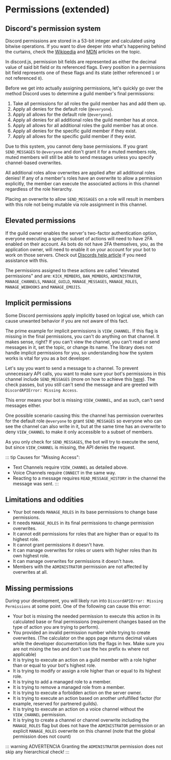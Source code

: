 # Permissions (extended)

## Discord's permission system

Discord permissions are stored in a 53-bit integer and calculated using bitwise operations. If you want to dive deeper into what's happening behind the curtains, check the [Wikipedia](https://en.wikipedia.org/wiki/Bit_field) and [MDN](https://developer.mozilla.org/en-US/docs/Web/JavaScript/Reference/Operators/Bitwise_Operators) articles on the topic.

In discord.js, permission bit fields are represented as either the decimal value of said bit field or its referenced flags.
Every position in a permissions bit field represents one of these flags and its state (either referenced `1` or not referenced `0`).

Before we get into actually assigning permissions, let's quickly go over the method Discord uses to determine a guild member's final permissions:

1. Take all permissions for all roles the guild member has and add them up.
2. Apply all denies for the default role (`@everyone`).
3. Apply all allows for the default role (`@everyone`).
4. Apply all denies for all additional roles the guild member has at once.
5. Apply all allows for all additional roles the guild member has at once.
6. Apply all denies for the specific guild member if they exist.
7. Apply all allows for the specific guild member if they exist.

Due to this system, you cannot deny base permissions. If you grant `SEND_MESSAGES` to `@everyone` and don't grant it for a muted members role, muted members will still be able to send messages unless you specify channel-based overwrites.

All additional roles allow overwrites are applied after all additional roles denies! If any of a member's roles have an overwrite to allow a permission explicitly, the member can execute the associated actions in this channel regardless of the role hierarchy. 

Placing an overwrite to allow `SEND_MESSAGES` on a role will result in members with this role not being mutable via role assignment in this channel.

## Elevated permissions

If the guild owner enables the server's two-factor authentication option, everyone executing a specific subset of actions will need to have 2FA enabled on their account. As bots do not have 2FA themselves, you, as the application owner, will need to enable it on your account for your bot to work on those servers.
Check out [Discords help article](https://support.discord.com/hc/en-us/articles/219576828-Setting-up-Two-Factor-Authentication) if you need assistance with this.

The permissions assigned to these actions are called "elevated permissions" and are: 
`KICK_MEMBERS`, `BAN_MEMBERS`, `ADMINISTRATOR`, `MANAGE_CHANNELS`, `MANAGE_GUILD`, `MANAGE_MESSAGES`, `MANAGE_ROLES`, `MANAGE_WEBHOOKS` and `MANAGE_EMOJIS`.

## Implicit permissions

Some Discord permissions apply implicitly based on logical use, which can cause unwanted behavior if you are not aware of this fact.

The prime example for implicit permissions is `VIEW_CHANNEL`. If this flag is missing in the final permissions, you can't do anything on that channel. It makes sense, right? If you can't view the channel, you can't read or send messages in it, set the topic, or change its name.
The library does not handle implicit permissions for you, so understanding how the system works is vital for you as a bot developer.

Let's say you want to send a message to a channel. To prevent unnecessary API calls, you want to make sure your bot's permissions in this channel include `SEND_MESSAGES` (more on how to achieve this [here](/popular-topics/permissions.md#checking-for-permissions)). The check passes, but you still can't send the message and are greeted with `DiscordAPIError: Missing Access`.

This error means your bot is missing `VIEW_CHANNEL`, and as such, can't send messages either.

One possible scenario causing this: the channel has permission overwrites for the default role `@everyone` to grant `SEND_MESSAGES` so everyone who can see the channel can also write in it, but at the same time has an overwrite to deny `VIEW_CHANNEL` to make it only accessible to a subset of members.

As you only check for `SEND_MESSAGES`, the bot will try to execute the send, but since `VIEW_CHANNEL` is missing, the API denies the request.

::: tip
Causes for "Missing Access":
- Text Channels require `VIEW_CHANNEL` as detailed above.
- Voice Channels require `CONNECT` in the same way.
- Reacting to a message requires `READ_MESSAGE_HISTORY` in the channel the message was sent.
:::

## Limitations and oddities

- Your bot needs `MANAGE_ROLES` in its base permissions to change base permissions.
- It needs `MANAGE_ROLES` in its final permissions to change permission overwrites.
- It cannot edit permissions for roles that are higher than or equal to its highest role.
- It cannot grant permissions it doesn't have.
- It can manage overwrites for roles or users with higher roles than its own highest role.
- It can manage overwrites for permissions it doesn't have.
- Members with the `ADMINISTRATOR` permission are not affected by overwrites at all.

## Missing permissions

During your development, you will likely run into `DiscordAPIError: Missing Permissions` at some point. One of the following can cause this error:

- Your bot is missing the needed permission to execute this action in its calculated base or final permissions (requirement changes based on the type of action you are trying to perform).
- You provided an invalid permission number while trying to create overwrites. (The calculator on the apps page returns decimal values while the developer documentation lists the flags in hex. Make sure you are not mixing the two and don't use the hex prefix `0x` where not applicable)
- It is trying to execute an action on a guild member with a role higher than or equal to your bot's highest role.
- It is trying to modify or assign a role higher than or equal to its highest role.
- It is trying to add a managed role to a member.
- It is trying to remove a managed role from a member.
- It is trying to execute a forbidden action on the server owner.
- It is trying to execute an action based on another unfulfilled factor (for example, reserved for partnered guilds).
- It is trying to execute an action on a voice channel without the `VIEW_CHANNEL` permission.
- It is trying to create a channel or channel overwrite including the `MANAGE_ROLES` flag but does not have the `ADMINISTRATOR` permission or an explicit `MANAGE_ROLES` overwrite on this channel (note that the global permission does not count)

::: warning ADVERTENCIA
Granting the `ADMINISTRATOR` permission does not skip any hierarchical check!
:::
